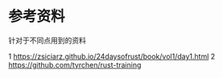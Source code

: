# 参考资料

针对于不同点用到的资料

1 https://zsiciarz.github.io/24daysofrust/book/vol1/day1.html
2 https://github.com/tyrchen/rust-training